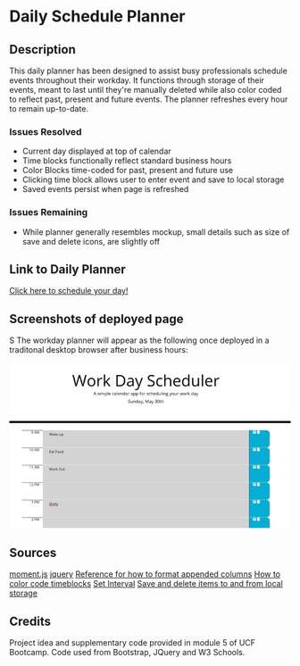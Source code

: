 # Daily Schedule Planner

## Description
This daily planner has been designed to assist busy professionals schedule events throughout their workday. 
It functions through storage of their events, meant to last until they're manually deleted while also color coded
to reflect past, present and future events. The planner refreshes every hour to remain up-to-date. 

### Issues Resolved
* Current day displayed at top of calendar
* Time blocks functionally reflect standard business hours
* Color Blocks time-coded for past, present and future use
* Clicking time block allows user to enter event and save to local storage
* Saved events persist when page is refreshed

### Issues Remaining
* While planner generally resembles mockup, small details such as size of save and delete icons, are slightly off

## Link to Daily Planner

[Click here to schedule your day!](https://jk1956.github.io/Daily-Planner/)

## Screenshots of deployed page
S
The workday planner will appear as the following once deployed in a traditonal desktop browser after business hours:

![Home page](develop/homepage.JPG)

## Sources

[moment.js](https://momentjs.com/)
[jquery](https://jquery.com/)
[Reference for how to format appended columns](https://getbootstrap.com/docs/5.0/layout/columns/)
[How to color code timeblocks](https://stackoverflow.com/questions/59995703/trying-to-change-background-color-based-off-if-the-hour-is-in-the-past-current)
[Set Interval](https://www.w3schools.com/jsref/met_win_setinterval.asp)
[Save and delete items to and from local storage](https://blog.logrocket.com/localstorage-javascript-complete-guide/#setitem)

## Credits

Project idea and supplementary code provided in module 5 of UCF Bootcamp. Code used from Bootstrap, JQuery and W3 Schools.